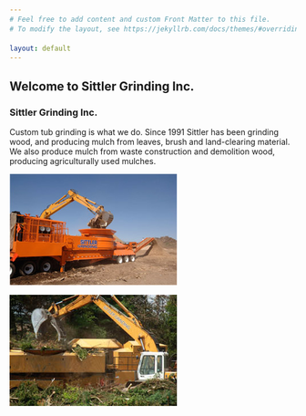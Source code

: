 ```yaml
---
# Feel free to add content and custom Front Matter to this file.
# To modify the layout, see https://jekyllrb.com/docs/themes/#overriding-theme-defaults

layout: default
---
```


## Welcome to Sittler Grinding Inc.

### Sittler Grinding Inc.

<div class="row">
<div class="col-8" markdown="1">

Custom tub grinding is what we do.
Since 1991 Sittler has been grinding wood, and producing mulch from leaves,
brush and land-clearing material.
We also produce mulch from waste construction and demolition wood,
producing agriculturally used mulches.

</div>
<div class="col-4" markdown="1">

![A tub grinder](/assets/images/tub_grinder.jpg "A tub grinder")

![An arm and tub grinder](/assets/images/arm_and_grinder.jpg "An arm and tub grinder")

</div>
</div>
